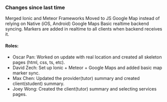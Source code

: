 ### Changes since last time

Merged Ionic and Meteor Frameworks
Moved to JS Google Map instead of relying on Native (iOS, Android) Google Maps
Basic realtime backend syncing. Markers are added in realtime to all clients when backend receives it.

#### Roles:
- Oscar Pan: Worked on update with real location and created all skeleton pages (html, css, ts, etc).
- David Zech: Set up Ionic + Meteor + Google Maps and added basic map marker sync.
- Max Chen: Updated the provider(tutor) summary and created client(student) summary.
- Joey Wong: Created the client(tutor) summary and selecting services pages.

